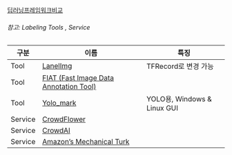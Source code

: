 [딥러닝프레임워크비교](https://www.slideshare.net/JunyiSong1/ss-75552936)






###### 참고: Labeling Tools , Service
|구분|이름|특징|
|-|-|-|
|Tool|[LanelImg](https://github.com/tzutalin/labelImg)|TFRecord로 변경 가능 |
|Tool|[FIAT (Fast Image Data Annotation Tool)](https://github.com/christopher5106/FastAnnotationTool)||
|Tool|[Yolo_mark](https://github.com/AlexeyAB/Yolo_mark)|YOLO용, Windows & Linux GUI|
|Service|[CrowdFlower](https://www.crowdflower.com/)||
|Service|[CrowdAI ](https://crowdai.com/)||
|Service|[Amazon’s Mechanical Turk](https://www.mturk.com/mturk/welcome)||
